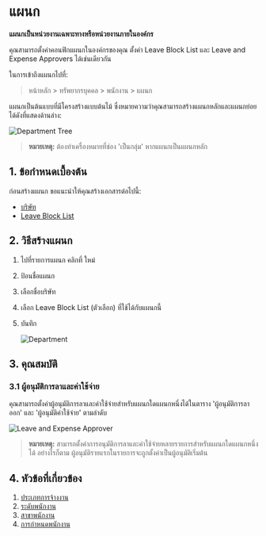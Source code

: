 <!-- add-breadcrumbs -->
# แผนก

**แผนกเป็นหน่วยงานเฉพาะทางหรือหน่วยงานภายในองค์กร**

คุณสามารถตั้งค่าคอนฟิกแผนกในองค์กรของคุณ ตั้งค่า Leave Block List และ Leave and Expense Approvers ได้เช่นเดียวกัน

ในการเข้าถึงแผนกไปที่:

> หน้าหลัก > ทรัพยากรบุคคล > พนักงาน > แผนก

แผนกเป็นต้นแบบที่มีโครงสร้างแบบต้นไม้ ซึ่งหมายความว่าคุณสามารถสร้างแผนกหลักและแผนกย่อยได้ดังที่แสดงด้านล่าง:

<img class="screenshot" alt="Department Tree" src="{{docs_base_url}}/assets/img/human-resources/department-tree.png">

> **หมายเหตุ:** ต้องทำเครื่องหมายที่ช่อง 'เป็นกลุ่ม' หากแผนกเป็นแผนกหลัก


## 1. ข้อกำหนดเบื้องต้น

ก่อนสร้างแผนก ขอแนะนำให้คุณสร้างเอกสารต่อไปนี้:

* [บริษัท](/docs/user/manual/th/setting-up/company-setup)
* [Leave Block List](/docs/user/manual/th/human-resources/leave-block-list)

## 2. วิธีสร้างแผนก

1. ไปที่รายการแผนก คลิกที่ ใหม่
1. ป้อนชื่อแผนก
1. เลือกชื่อบริษัท
1. เลือก Leave Block List (ตัวเลือก) ที่ใช้ได้กับแผนกนี้
1. บันทึก

    <img class="screenshot" alt="Department" src="{{docs_base_url}}/assets/img/human-resources/department.png">


## 3. คุณสมบัติ

### 3.1 ผู้อนุมัติการลาและค่าใช้จ่าย

คุณสามารถตั้งค่าผู้อนุมัติการลาและค่าใช้จ่ายสำหรับแผนกใดแผนกหนึ่งได้ในตาราง 'ผู้อนุมัติการลาออก' และ 'ผู้อนุมัติค่าใช้จ่าย' ตามลำดับ

<img class="screenshot" alt="Leave and Expense Approver" src="{{docs_base_url}}/assets/img/human-resources/leave-and-expense.png">


> **หมายเหตุ:** สามารถตั้งค่าการอนุมัติการลาและค่าใช้จ่ายหลายรายการสำหรับแผนกใดแผนกหนึ่งได้ อย่างไรก็ตาม ผู้อนุมัติรายแรกในรายการจะถูกตั้งค่าเป็นผู้อนุมัติเริ่มต้น





## 4. หัวข้อที่เกี่ยวข้อง

1. [ประเภทการจ้างงาน](/docs/user/manual/th/human-resources/employment-type)
1. [ระดับพนักงาน](/docs/user/manual/th/human-resources/employee-grade)
1. [สาขาพนักงาน](/docs/user/manual/th/human-resources/branch)
1. [การกำหนดพนักงาน](/docs/user/manual/th/human-resources/designation)
